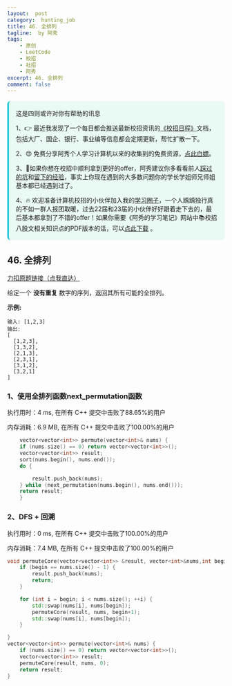 ```yaml
---
layout:  post
category:  hunting_job
title: 46. 全排列
tagline:  by 阿秀
tags:
    - 原创
    - LeetCode
    - 校招
    - 社招
    - 阿秀
excerpt: 46. 全排列
comment: false
---
```






<div style="border-color: #24C6DC;
            background-color: #e9f9f3;         
            margin: 1rem 0;
        padding: .25rem 1rem;
        border-left-width: .3rem;
        border-left-style: solid;
        border-radius: .5rem;
        color: inherit;">
  <p>这是四则或许对你有帮助的讯息</p>
  <p>1、👉 最近我发现了一个每日都会推送最新校招资讯的<a style="text-decoration: underline" href="https://flowus.cn/ee50d5eb-3cd5-4f74-880e-95b215dd4ff2" target="_blank">《校招日程》</a>文档，包括大厂、国企、银行、事业编等信息都会定期更新，帮忙扩散一下。</p>  
  <p>2、😍
    免费分享阿秀个人学习计算机以来的收集到的免费资源，<a style="text-decoration: underline" href="/notes/07-resources/01-free/01-introduce.html" target="_blank">点此白嫖</a>。
  </p>
  <p>3、🚀如果你想在校招中顺利拿到更好的offer，阿秀建议你多看看前人<a style="text-decoration: underline" href="https://www.yuque.com/tuobaaxiu/httmmc/npg1k81zeq4wfpyz" target="_blank">踩过的坑</a>和<a style="text-decoration: underline"  target="_blank" href="https://www.yuque.com/tuobaaxiu/httmmc/gge9ppd0mbu2d3dp">留下的经验</a>，事实上你现在遇到的大多数问题你的学长学姐师兄师姐基本都已经遇到过了。
  </p>
  <p>4、🔥 欢迎准备计算机校招的小伙伴加入我的<a  style="text-decoration: underline" href="https://www.yuque.com/tuobaaxiu/httmmc/xg0otqvc17wfx4u9" target="_blank">学习圈子</a>，一个人踽踽独行真的不如一群人报团取暖，过去22届和23届的小伙伴好好跟着走下去的，最后基本都拿到了不错的offer！如果你需要《阿秀的学习笔记》网站中📚︎校招八股文相关知识点的PDF版本的话，可以<a style="text-decoration: underline" href="/notes/08-other/02-question.html#_5、如何下载阿秀的学习笔记内容pdf版本" target="_blank">点此下载</a> 。</p>   </div>






## 46. 全排列

[力扣原题链接（点我直达）](https://leetcode-cn.com/problems/permutations/)

给定一个 **没有重复** 数字的序列，返回其所有可能的全排列。

**示例:**

```
输入: [1,2,3]
输出:
[
  [1,2,3],
  [1,3,2],
  [2,1,3],
  [2,3,1],
  [3,1,2],
  [3,2,1]
]
```

### 1、使用全排列函数next_permutation函数

执行用时：4 ms, 在所有 C++ 提交中击败了88.65%的用户

内存消耗：6.9 MB, 在所有 C++ 提交中击败了100.00%的用户

~~~C++
    vector<vector<int>> permute(vector<int>& nums) {
    if (nums.size() == 0) return vector<vector<int>>();
	vector<vector<int>> result;
	sort(nums.begin(), nums.end());
	do {

		result.push_back(nums);
	} while (next_permutation(nums.begin(), nums.end()));
	return result;
    }
~~~

### 2、DFS  + 回溯

执行用时：0 ms, 在所有 C++ 提交中击败了100.00%的用户

内存消耗：7.4 MB, 在所有 C++ 提交中击败了100.00%的用户

~~~C++
void permuteCore(vector<vector<int>> &result, vector<int>&nums,int begin) {
	if (begin == nums.size() - 1) {
		result.push_back(nums);
		return;
	}

	for (int i = begin; i < nums.size(); ++i) {
		std::swap(nums[i], nums[begin]);
		permuteCore(result, nums, begin+1);
		std::swap(nums[i], nums[begin]);
	}

}
vector<vector<int>> permute(vector<int>& nums) {
	if (nums.size() == 0) return vector<vector<int>>();
	vector<vector<int>> result;
	permuteCore(result, nums, 0);
	return result;
}
~~~

<p id="我的全排列"></p>

